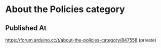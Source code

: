 # About the Policies category

## Published At

https://forum.arduino.cc/t/about-the-policies-category/847558 (private)
